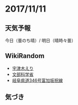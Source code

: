 # 2017/11/11

## 天気予報

今日（曇のち晴）/ 明日（晴時々曇）

## WikiRandom

* [宇津木えり](https://ja.wikipedia.org/wiki/%E5%AE%87%E6%B4%A5%E6%9C%A8%E3%81%88%E3%82%8A)
* [文部科学省](https://ja.wikipedia.org/wiki/%E6%96%87%E9%83%A8%E7%A7%91%E5%AD%A6%E7%9C%81)
* [岐阜県道346号富加坂祝線](https://ja.wikipedia.org/wiki/%E5%B2%90%E9%98%9C%E7%9C%8C%E9%81%93346%E5%8F%B7%E5%AF%8C%E5%8A%A0%E5%9D%82%E7%A5%9D%E7%B7%9A)

## 気づき

